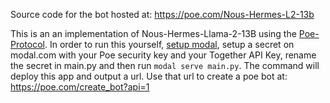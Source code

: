 Source code for the bot hosted at: https://poe.com/Nous-Hermes-L2-13b

This is an an implementation of Nous-Hermes-Llama-2-13B using the [Poe-Protocol](https://developer.poe.com/api-bots/poe-protocol-specification). In order to run this yourself, [setup modal](https://modal.com/docs/guide#getting-started), setup a secret on modal.com with your Poe security key and your Together API Key, rename the secret in main.py and then run `modal serve main.py`. The command will deploy this app and output a url. Use that url to create a poe bot at: https://poe.com/create_bot?api=1
